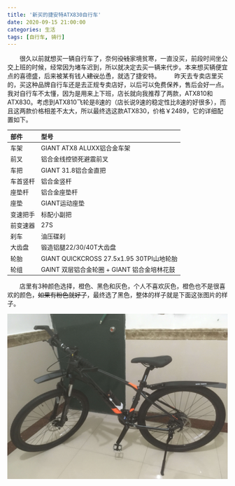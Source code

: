 ```yaml
---
title: '新买的捷安特ATX830自行车'
date: 2020-09-15 21:00:00
categories: 生活
tags: [自行车, 骑行]
---
```


&emsp;&emsp;很久以前就想买一辆自行车了，奈何~~没钱~~家境贫寒，一直没买，前段时间坐公交上班的时候，经常因为堵车迟到，所以就决定去买一辆来代步。本来想买辆便宜点的喜德盛，后来被某有钱人~~建议~~怂恿，就选了捷安特。
&emsp;&emsp;昨天去专卖店里买的，买这种品牌自行车还是去正规专卖店好，以后可以免费保养，售后会好一点。我对自行车不太懂，因为是用来上下班，店长就向我推荐了两款，ATX810和ATX830。考虑到ATX810飞轮是8速的（店长说9速的稳定性比8速的好很多），而且这两款价格相差不太大，所以最终选这款ATX830，价格￥2489，它的详细配置如下。

| 部件		| 型号 |
| :--		| :-- |
| 车架		| GIANT ATX8 ALUXX铝合金车架 |
| 前叉		| 铝合金线控锁死避震前叉 |
| 车把		| GIANT 31.8铝合金直把 |
| 车首竖杆	| 铝合金竖杆 |
| 座垫杆	| 铝合金座垫杆 |
| 座垫		| GIANT运动座垫 |
| 变速把手	| 标配小副把 |
| 前变速器	| 27S |
| 刹车		| 油压碟刹 |
| 大齿盘	| 锻造铝腿22/30/40T大齿盘 |
| 轮胎		| GIANT QUICKCROSS 27.5x1.95 30TPI山地轮胎 |
| 轮组		| GAINT 双层铝合金轮圈 + GIANT 铝合金培林花鼓 |

&emsp;&emsp;店里有3种颜色选择，橙色、黑色和灰色，个人不喜欢灰色，橙色也不是很喜欢的颜色，~~如果有粉色就好了~~，最终选了黑色，整体的样子就是下面这张图片的样子。

![](/images/live/new_bicycle_ATX830/IMG_2892.JPG)
